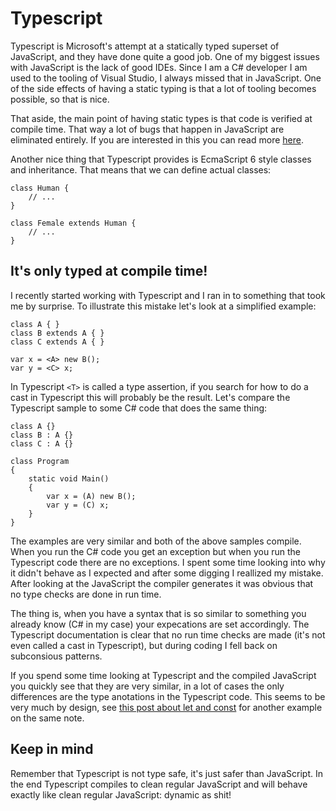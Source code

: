 <!--programming, typescript-->
# Typescript
 
Typescript is Microsoft's attempt at a statically typed superset of JavaScript, and they have done quite a good job. 
One of my biggest issues with JavaScript is the lack of good IDEs. Since I am a C# developer I am used to the tooling of 
Visual Studio, I always missed that in JavaScript. One of the side effects of having a static typing is that a lot of 
tooling becomes possible, so that is nice.

That aside, the main point of having static types is that code is verified at compile time. That way a lot of bugs 
that happen in JavaScript are eliminated entirely. If you are interested in this you can read more 
[here](http://www.typescriptlang.org/Handbook). 

Another nice thing that Typescript provides is EcmaScript 6 style classes and inheritance. That means that we can define actual classes:

    class Human {
        // ...
    }
    
    class Female extends Human {
        // ...
    }


## It's only typed at compile time!

I recently started working with Typescript and I ran in to something that took me by surprise. 
To illustrate this mistake let's look at a simplified example:

    class A { }
    class B extends A { }
    class C extends A { }
    
    var x = <A> new B();
    var y = <C> x; 

In Typescript `<T>` is called a type assertion, if you search for how to do a cast in Typescript this will probably 
be the result. Let's compare the Typescript sample to some C# code that does the same thing:

    class A {}
    class B : A {}
    class C : A {}

    class Program
    {
        static void Main()
        {
            var x = (A) new B();
            var y = (C) x;
        }
    }

The examples are very similar and both of the above samples compile. When you run the C# code you get an 
exception but when you  run the Typescript code there are no exceptions. I spent some time looking into why it didn't 
behave as I expected and after some digging I reallized my mistake. After looking at the JavaScript the compiler 
generates it was obvious that no type checks are done in run time. 

The thing is, when you have a syntax that is so similar to something you already know (C# in my case) your 
expecations are set accordingly. The Typescript documentation is clear that no run time checks are made 
(it's not even called a cast in Typescript), but during coding I fell back on subconsious patterns.

If you spend some time looking at Typescript and the compiled JavaScript you quickly see that they are 
very similar, in a lot of cases the only differences are the type anotations in the Typescript code. 
This seems to be very much by design, see [this post about let and const](https://typescript.codeplex.com/discussions/397633) 
for another example on the same note.

## Keep in mind

Remember that Typescript is not type safe, it's just safer than JavaScript. In the end Typescript compiles to 
clean regular JavaScript and will behave exactly like clean regular JavaScript: dynamic as shit!








